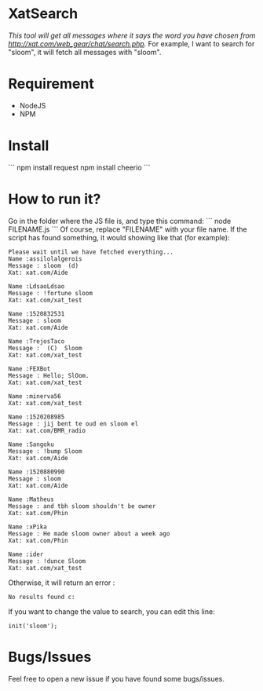 <h1>XatSearch</h1>

<em>This tool will get all messages where it says the word you have chosen from http://xat.com/web_gear/chat/search.php. </em>
For example, I want to search for "sloom", it will fetch all messages with "sloom".

<h1>Requirement</h1>
<ul>
    <li>NodeJS</li>
    <li>NPM</li>
</ul>

<h1>Install</h1>
```
npm install request
npm install cheerio
```

<h1>How to run it?</h1>
Go in the folder where the JS file is, and type this command: 
```
node FILENAME.js
```
Of course, replace "FILENAME" with your file name.
If the script has found something, it would showing like that (for example): 

```
Please wait until we have fetched everything...
Name :assilolalgerois
Message : sloom  (d) 
Xat: xat.com/Aide

Name :LdsaoLdsao
Message : !fortune sloom
Xat: xat.com/xat_test

Name :1520832531
Message : sloom
Xat: xat.com/Aide

Name :TrejosTaco
Message :  (C)  Sloom
Xat: xat.com/xat_test

Name :FEXBot
Message : Hello; SlOom.
Xat: xat.com/xat_test

Name :minerva56
Xat: xat.com/xat_test

Name :1520208985
Message : jij bent te oud en sloom el 
Xat: xat.com/BMR_radio

Name :Sangoku
Message : !bump Sloom
Xat: xat.com/Aide

Name :1520880990
Message : sloom
Xat: xat.com/Aide

Name :Matheus
Message : and tbh sloom shouldn't be owner
Xat: xat.com/Phin

Name :xPika
Message : He made sloom owner about a week ago
Xat: xat.com/Phin

Name :ider
Message : !dunce Sloom
Xat: xat.com/xat_test
```

Otherwise, it will return an error :
```
No results found c:
```
If you want to change the value to search, you can edit this line:
```
init('sloom');
```
<h1>Bugs/Issues</h1>
Feel free to open a new issue if you have found some bugs/issues.
